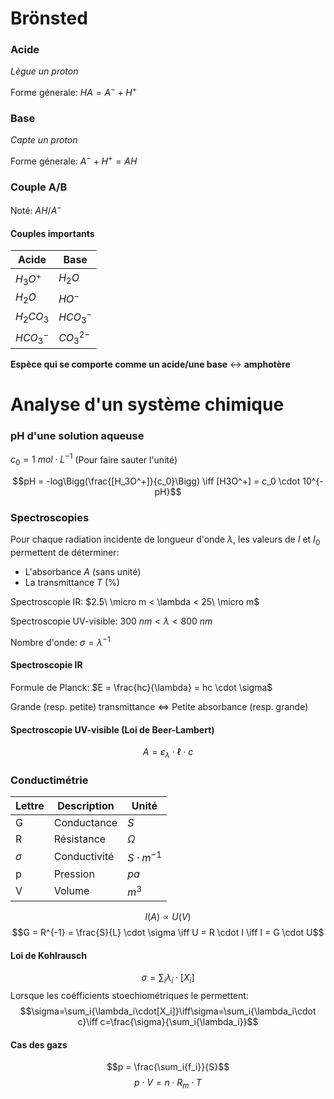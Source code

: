 # Brönsted

### Acide

_Lègue un proton_

Forme génerale: $HA = A^- + H^+$
### Base

_Capte un proton_

Forme génerale: $A^- + H^+ = AH$

### Couple A/B

Noté: $AH/A^-$

#### Couples importants

|Acide|Base|
|--|--|
|$H_{3}O^{+}$|$H_{2}O$|
|$H_{2}O$|$HO^{-}$|
|$H_2CO_3$|$HCO_{3}^{-}$|
|$HCO_3^{-}$|$CO^{2-}_3$|

**Espèce qui se comporte comme un acide/une base** $\leftrightarrow$ **amphotère**

# Analyse d'un système chimique

### pH d'une solution aqueuse

$c_0 = 1\ mol \cdot L^{-1}$ (Pour faire sauter l'unité)

$$pH = -log\Bigg(\frac{[H_3O^+]}{c_0}\Bigg) \iff [H3O^+] = c_0 \cdot 10^{-pH}$$

### Spectroscopies

Pour chaque radiation incidente de longueur d'onde $\lambda$, les valeurs de $I$ et $I_0$ permettent de déterminer:
- L'absorbance $A$ (sans unité)
- La transmittance $T$ ($\%$)

Spectroscopie IR: $2.5\ \micro m < \lambda < 25\ \micro m$

Spectroscopie UV-visible: $300\ nm < \lambda < 800\ nm$

Nombre d'onde: $\sigma = \lambda^{-1}$
#### Spectroscopie IR

Formule de Planck: $E = \frac{hc}{\lambda} = hc \cdot \sigma$

Grande (resp. petite) transmittance $\iff$ Petite absorbance (resp. grande)
#### Spectroscopie UV-visible (Loi de Beer-Lambert)
 $$A = \varepsilon_\lambda \cdot \ell \cdot c$$
### Conductimétrie

|Lettre|Description|Unité|
|--|--|--|
|G|Conductance|$S$|
|R|Résistance|$\Omega$|
|$\sigma$|Conductivité|$S\cdot{m^{-1}}$
|p|Pression|$pa$|
|V|Volume|$m^3$|

$$I(A) \propto U(V)$$
$$G = R^{-1} = \frac{S}{L} \cdot \sigma \iff U = R \cdot I \iff I = G \cdot U$$
#### Loi de Kohlrausch
$$\sigma = \sum_i{\lambda_i\cdot[X_i]}$$
Lorsque les coéfficients stoechiométriques le permettent:
$$\sigma=\sum_i{\lambda_i\cdot[X_i]}\iff\sigma=\sum_i{\lambda_i\cdot c}\iff c=\frac{\sigma}{\sum_i{\lambda_i}}$$
#### Cas des gazs
$$p = \frac{\sum_i{f_i}}{S}$$
$$p \cdot V = n \cdot R_m \cdot T$$
